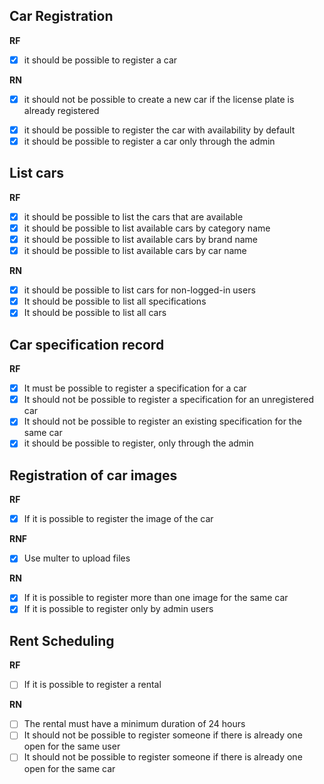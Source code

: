 ## Car Registration

**RF**
- [x] it should be possible to register a car

**RN**

- [x] it should not be possible to create a new car if the license plate is already registered
<!-- - [ ] It shouldn't be possible to change the license plate of a car -->
- [x] it should be possible to register the car with availability by default
- [x] it should be possible to register a car only through the admin
 
## List cars

**RF**
- [x] it should be possible to list the cars that are available
- [x] it should be possible to list available cars by category name
- [x] it should be possible to list available cars by brand name
- [x] it should be possible to list available cars by car name

**RN**
- [x] it should be possible to list cars for non-logged-in users
- [x] It should be possible to list all specifications
- [x] It should be possible to list all cars

## Car specification record

**RF**
- [x] It must be possible to register a specification for a car
- [x] It should not be possible to register a specification for an unregistered car
- [x] It should not be possible to register an existing specification for the same car
- [x] it should be possible to register, only through the admin

## Registration of car images

**RF**
- [x] If it is possible to register the image of the car

**RNF**
- [x] Use multer to upload files

**RN**
- [x] If it is possible to register more than one image for the same car
- [x] If it is possible to register only by admin users

## Rent Scheduling

**RF**
- [ ] If it is possible to register a rental

**RN**
- [ ] The rental must have a minimum duration of 24 hours
- [ ] It should not be possible to register someone if there is already one open for the same user
- [ ] It should not be possible to register someone if there is already one open for the same car